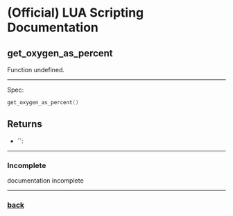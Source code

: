 
# (Official) LUA Scripting Documentation

## get_oxygen_as_percent

Function undefined.

___

Spec:

```lua
get_oxygen_as_percent()
```

## Returns

- ``: 

___

### Incomplete

documentation incomplete

___

### [back](../getters)
